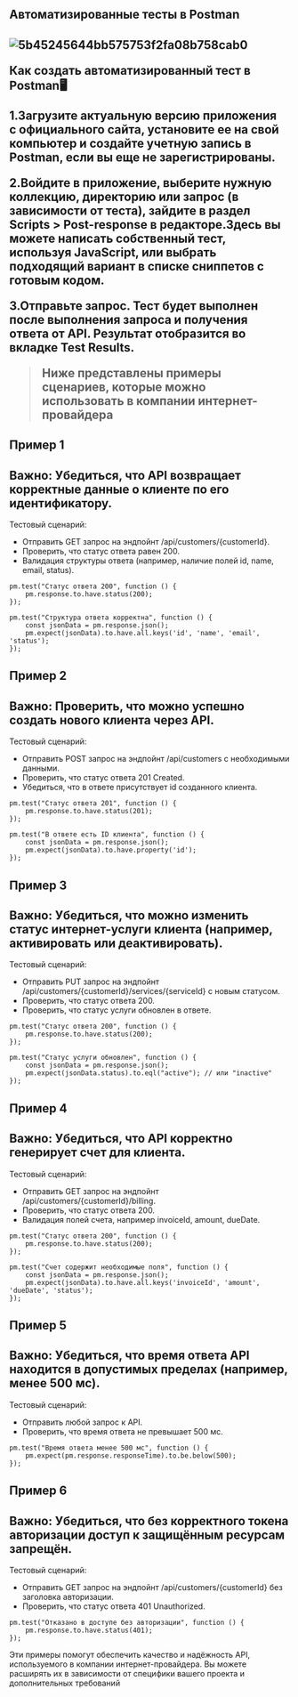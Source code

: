 <h2>Автоматизированные тесты в Postman<h2> 

![5b45245644bb575753f2fa08b758cab0](https://github.com/user-attachments/assets/b48d3dbb-0b44-42e5-9761-0cafd02ec4b6)

Как создать автоматизированный тест в Postman🖥️

1.Загрузите актуальную версию приложения с официального сайта, установите ее на свой компьютер и создайте учетную запись в Postman, если вы еще не зарегистрированы.

2.Войдите в приложение, выберите нужную коллекцию, директорию или запрос (в зависимости от теста), зайдите в раздел Scripts > Post-response в редакторе.Здесь вы можете написать собственный тест, используя JavaScript, или выбрать подходящий вариант в списке сниппетов с готовым кодом.

3.Отправьте запрос. Тест будет выполнен после выполнения запроса и получения ответа от API. Результат отобразится во вкладке Test Results.

> Ниже представлены примеры сценариев, которые можно использовать в компании интернет-провайдера

## Пример 1

## Важно: Убедиться, что API возвращает корректные данные о клиенте по его идентификатору.

Тестовый сценарий:
- Отправить GET запрос на эндпойнт /api/customers/{customerId}.
- Проверить, что статус ответа равен 200.
- Валидация структуры ответа (например, наличие полей id, name, email, status).

```
pm.test("Статус ответа 200", function () {
    pm.response.to.have.status(200);
});

pm.test("Структура ответа корректна", function () {
    const jsonData = pm.response.json();
    pm.expect(jsonData).to.have.all.keys('id', 'name', 'email', 'status');
});
```

## Пример 2

## Важно: Проверить, что можно успешно создать нового клиента через API.

Тестовый сценарий:
- Отправить POST запрос на эндпойнт /api/customers с необходимыми данными.
- Проверить, что статус ответа 201 Created.
- Убедиться, что в ответе присутствует id созданного клиента.

```
pm.test("Статус ответа 201", function () {
    pm.response.to.have.status(201);
});

pm.test("В ответе есть ID клиента", function () {
    const jsonData = pm.response.json();
    pm.expect(jsonData).to.have.property('id');
});
```

## Пример 3

## Важно: Убедиться, что можно изменить статус интернет-услуги клиента (например, активировать или деактивировать).

Тестовый сценарий:
- Отправить PUT запрос на эндпойнт /api/customers/{customerId}/services/{serviceId} с новым статусом.
- Проверить, что статус ответа 200.
- Проверить, что статус услуги обновлен в ответе.

```
pm.test("Статус ответа 200", function () {
    pm.response.to.have.status(200);
});

pm.test("Статус услуги обновлен", function () {
    const jsonData = pm.response.json();
    pm.expect(jsonData.status).to.eql("active"); // или "inactive"
});
```

## Пример 4

## Важно: Убедиться, что API корректно генерирует счет для клиента.

Тестовый сценарий:
- Отправить GET запрос на эндпойнт /api/customers/{customerId}/billing.
- Проверить, что статус ответа 200.
- Валидация полей счета, например invoiceId, amount, dueDate.

```
pm.test("Статус ответа 200", function () {
    pm.response.to.have.status(200);
});

pm.test("Счет содержит необходимые поля", function () {
    const jsonData = pm.response.json();
    pm.expect(jsonData).to.have.all.keys('invoiceId', 'amount', 'dueDate', 'status');
});
```

## Пример 5

## Важно: Убедиться, что время ответа API находится в допустимых пределах (например, менее 500 мс).

Тестовый сценарий:
- Отправить любой запрос к API.
- Проверить, что время ответа не превышает 500 мс.

```
pm.test("Время ответа менее 500 мс", function () {
    pm.expect(pm.response.responseTime).to.be.below(500);
});
```

## Пример 6

## Важно: Убедиться, что без корректного токена авторизации доступ к защищённым ресурсам запрещён.

Тестовый сценарий:
- Отправить GET запрос на эндпойнт /api/customers/{customerId} без заголовка авторизации.
- Проверить, что статус ответа 401 Unauthorized.

```
pm.test("Отказано в доступе без авторизации", function () {
    pm.response.to.have.status(401);
});

```

Эти примеры помогут обеспечить качество и надёжность API, используемого в компании интернет-провайдера. Вы можете расширять их в зависимости от специфики вашего проекта и дополнительных требований
